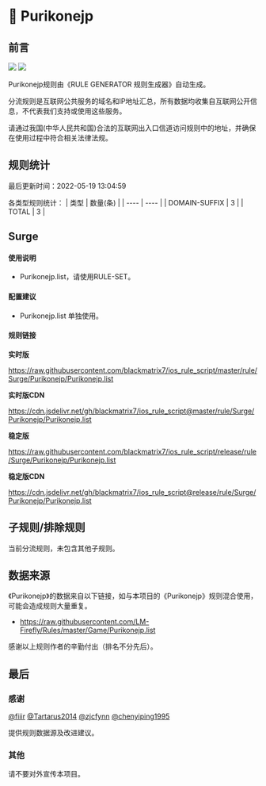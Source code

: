 # 🧸 Purikonejp

## 前言

![](https://shields.io/badge/-移除重复规则-ff69b4) ![](https://shields.io/badge/-IP--CIDR(6)合并-blueviolet) 

Purikonejp规则由《RULE GENERATOR 规则生成器》自动生成。

分流规则是互联网公共服务的域名和IP地址汇总，所有数据均收集自互联网公开信息，不代表我们支持或使用这些服务。

请通过我国(中华人民共和国)合法的互联网出入口信道访问规则中的地址，并确保在使用过程中符合相关法律法规。

## 规则统计

最后更新时间：2022-05-19 13:04:59

各类型规则统计：
| 类型 | 数量(条)  | 
| ---- | ----  |
| DOMAIN-SUFFIX | 3  | 
| TOTAL | 3  | 


## Surge 

#### 使用说明
- Purikonejp.list，请使用RULE-SET。

#### 配置建议
- Purikonejp.list 单独使用。

#### 规则链接
**实时版**

https://raw.githubusercontent.com/blackmatrix7/ios_rule_script/master/rule/Surge/Purikonejp/Purikonejp.list

**实时版CDN**

https://cdn.jsdelivr.net/gh/blackmatrix7/ios_rule_script@master/rule/Surge/Purikonejp/Purikonejp.list

**稳定版**

https://raw.githubusercontent.com/blackmatrix7/ios_rule_script/release/rule/Surge/Purikonejp/Purikonejp.list

**稳定版CDN**

https://cdn.jsdelivr.net/gh/blackmatrix7/ios_rule_script@release/rule/Surge/Purikonejp/Purikonejp.list

## 子规则/排除规则


当前分流规则，未包含其他子规则。

## 数据来源

《Purikonejp》的数据来自以下链接，如与本项目的《Purikonejp》规则混合使用，可能会造成规则大量重复。

- https://raw.githubusercontent.com/LM-Firefly/Rules/master/Game/Purikonejp.list


感谢以上规则作者的辛勤付出（排名不分先后）。

## 最后

### 感谢

[@fiiir](https://github.com/fiiir) [@Tartarus2014](https://github.com/Tartarus2014) [@zjcfynn](https://github.com/zjcfynn) [@chenyiping1995](https://github.com/chenyiping1995) 

提供规则数据源及改进建议。

### 其他

请不要对外宣传本项目。